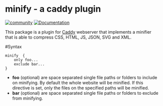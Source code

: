 # minify - a caddy plugin

[![community](https://img.shields.io/badge/community-forum-ff69b4.svg?style=flat-square)](https://forum.caddyserver.com)
[![Documentation](https://img.shields.io/badge/godoc-reference-blue.svg?style=flat-square)](http://godoc.org/github.com/hacdias/caddy-hugo)

This package is a plugin for [Caddy](https://caddyserver.com) webserver that implements a minifier that is able to compress CSS, HTML, JS, JSON, SVG and XML.

#Syntax

```
minify  {
	only foo...
	exclude bar...
}
```

+ **foo** (optional) are space separated single file paths or folders to include on minifying. By default the whole website will be minified. If this directive is set, only the files on the specified paths will be minified.
+ **bar** (optional) are space separated single file paths or folders to exclude from minifying.
